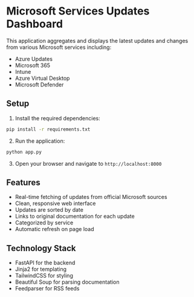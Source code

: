 # Microsoft Services Updates Dashboard

This application aggregates and displays the latest updates and changes from various Microsoft services including:
- Azure Updates
- Microsoft 365
- Intune
- Azure Virtual Desktop
- Microsoft Defender

## Setup

1. Install the required dependencies:
```bash
pip install -r requirements.txt
```

2. Run the application:
```bash
python app.py
```

3. Open your browser and navigate to `http://localhost:8000`

## Features

- Real-time fetching of updates from official Microsoft sources
- Clean, responsive web interface
- Updates are sorted by date
- Links to original documentation for each update
- Categorized by service
- Automatic refresh on page load

## Technology Stack

- FastAPI for the backend
- Jinja2 for templating
- TailwindCSS for styling
- Beautiful Soup for parsing documentation
- Feedparser for RSS feeds
